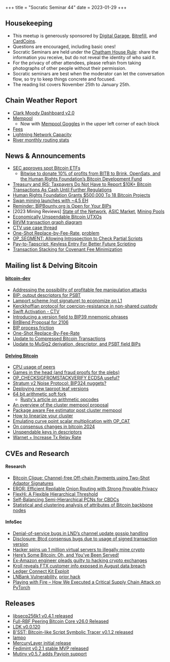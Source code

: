 +++
title = "Socratic Seminar 44"
date = 2023-01-29
+++

Housekeeping
------------

- This meetup is generously sponsored by [Digital Garage](https://dg717.com/), [Bitrefill](https://bitrefill.com/), and [CardCoins](https://cardcoins.co).
- Questions are encouraged, including basic ones!
- Socratic Seminars are held under the [Chatham House Rule](https://www.chathamhouse.org/about-us/chatham-house-rule): share the information you receive, but do not reveal the identity of who said it.
- For the privacy of other attendees, please refrain from taking photographs of other people without their permission.
- Socratic seminars are best when the moderator can let the conversation flow, so try to keep things concrete and focused.
- The reading list covers November 25th to January 25th.

Chain Weather Report
--------------------

- [Clark Moody Dashboard v2.0](https://dashboard.clarkmoody.com/)
- [Mempool](https://www.bitcoin-mempool.info/#BTC,30d,weight)
  - Now with [Mempool Goggles](https://mempool.space/mempool-block/0) in the upper left corner of each block
- [Fees](https://transactionfee.info/charts/fees-package-feerates/)
- [Lightning Network Capacity](https://bitcoinvisuals.com/ln-capacity)
- [River monthly routing stats](https://twitter.com/River/status/1749437948292952356)

News & Announcements
--------------------

- [SEC approves spot Bitcoin ETFs](https://www.reuters.com/technology/bitcoin-etf-hopefuls-still-expect-sec-approval-despite-social-media-hack-2024-01-10/)
  - [Bitwise to donate 10% of profits from BITB to Brink, OpenSats, and the Human Rights Foundation’s Bitcoin Development Fund](https://bitwiseinvestments.com/newsroom/bitwise-to-donate-10-percent-of-profits-of-bitb)
- [Treasury and IRS: Taxpayers Do Not Have to Report $10K+ Bitcoin Transactions As Cash Until Further Regulations](https://www.irs.gov/newsroom/treasury-and-irs-announce-that-businesses-do-not-have-to-report-certain-transactions-involving-digital-assets-until-regulations-are-issued)
- [Human Rights Foundation Grants $500,000 To 18 Bitcoin Projects](https://bitcoinmagazine.com/business/human-rights-foundation-grants-500000-to-18-bitcoin-projects-worldwide)
- [Swan mining launches with ~4.5 EH](https://twitter.com/Swan/status/1750565936216649860)
- [Reminder: BIPBounty.org is Open for Your BIPs](https://delvingbitcoin.org/t/bipbounty-org-is-open-for-your-bips)
- [2023 Mining Reviews] [State of the Network](https://nicosmid.substack.com/p/review-2023-state-of-the-network), [ASIC Market](https://nicosmid.substack.com/p/review-2023-asic-market), [Mining Pools](https://nicosmid.substack.com/p/review-2023-mining-pools)
- [Economically Unspendable Bitcoin UTXOs](https://blog.lopp.net/economically-unspendable-bitcoin-utxos/)
- [BitVM transaction graph diagram](https://twitter.com/robin_linus/status/1740012153816715507)
- [CTV use case thread](https://twitter.com/OwenKemeys/status/1744181234417140076)
- [One-Shot Replace-by-Fee-Rate](https://petertodd.org/2024/one-shot-replace-by-fee-rate), [problem](https://bitcoin.stackexchange.com/questions/121541/what-is-the-problem-with-the-recent-one-shot-replace-by-fee-rate-proposal/121542#121542)
- [OP_SEGMENT: Allowing Introspection to Check Partial Scripts](https://rusty.ozlabs.org/2024/01/04/OP_SEGMENT.html)
- [Pay-to-Tapscript: Keyless Entry For Better Future Scripting](https://rusty.ozlabs.org/2024/01/16/pay-to-tapscript.html)
- [Transaction Stacking for Covenant Fee Minimization](https://rusty.ozlabs.org/2024/01/08/txhash-tx-stacking.html)

Mailing list & Delving Bitcoin
------------------------------
#### [bitcoin-dev](https://lists.linuxfoundation.org/pipermail/bitcoin-dev)
- [Addressing the possibility of profitable fee manipulation attacks](https://lists.linuxfoundation.org/pipermail/bitcoin-dev/2023-December/022195.html)
- [BIP: output descriptors for PSBT](https://lists.linuxfoundation.org/pipermail/bitcoin-dev/2023-December/022200.html)
- [Lamport scheme (not signature) to economize on L1](https://lists.linuxfoundation.org/pipermail/bitcoin-dev/2023-December/022201.html)
- [Kerckhoffian protocol for coercion-resistance in non-shared custody](https://lists.linuxfoundation.org/pipermail/bitcoin-dev/2023-December/022208.html)
- [Swift Activation - CTV](https://lists.linuxfoundation.org/pipermail/bitcoin-dev/2023-December/022215.html)
- [Introducing a version field to BIP39 mnemonic phrases](https://lists.linuxfoundation.org/pipermail/bitcoin-dev/2024-January/022275.html)
- [BitBlend Proposal for 2106](https://lists.linuxfoundation.org/pipermail/bitcoin-dev/2024-January/022285.html)
- [BIP process friction](https://lists.linuxfoundation.org/pipermail/bitcoin-dev/2024-January/022289.html)
- [One-Shot Replace-By-Fee-Rate](https://lists.linuxfoundation.org/pipermail/bitcoin-dev/2024-January/022298.html)
- [Update to Compressed Bitcoin Transactions](https://lists.linuxfoundation.org/pipermail/bitcoin-dev/2024-January/022269.html)
- [Update to MuSig2 derivation, descriptor, and PSBT field BIPs](https://lists.linuxfoundation.org/pipermail/bitcoin-dev/2024-January/022282.html)

#### [Delving Bitcoin](https://delvingbitcoin.org/)
- [CPU usage of peers](https://delvingbitcoin.org/t/cpu-usage-of-peers/196)
- [Games in the head (and fraud proofs for the plebs)](https://delvingbitcoin.org/t/games-in-the-head-and-fraud-proofs-for-the-plebs)
- [OP_CHECKSIGFROMSTACKVERIFY ECDSA useful?](https://delvingbitcoin.org/t/op-checksigfromstackverify-ecdsa-useful)
- [Stratum v2 Noise Protocol: BIP324 nuggets?](https://delvingbitcoin.org/t/stratum-v2-noise-protocol-bip324-nuggets)
- [Deploying new taproot leaf versions](https://delvingbitcoin.org/t/deploying-new-taproot-leaf-versions)
- [64 bit arithmetic soft fork](https://delvingbitcoin.org/t/64-bit-arithmetic-soft-fork)
  - [Rusty's article on arithmetic opcodes](https://rusty.ozlabs.org/2023/12/30/arithmetic-opcodes.html)
- [An overview of the cluster mempool proposal](https://delvingbitcoin.org/t/an-overview-of-the-cluster-mempool-proposal)
- [Package aware Fee estimator post cluster mempool](https://delvingbitcoin.org/t/package-aware-fee-estimator-post-cluster-mempool)
- [How to linearize your cluster](https://delvingbitcoin.org/t/how-to-linearize-your-cluster)
- [Emulating curve point scalar multiplication with OP_CAT](https://delvingbitcoin.org/t/emulating-curve-point-scalar-multiplication-with-op-cat)
- [On consensus changes in bitcoin 2024](https://delvingbitcoin.org/t/on-consensus-changes-in-bitcoin-2024)
- [Unspendable keys in descriptors](https://delvingbitcoin.org/t/unspendable-keys-in-descriptors)
- [Warnet + Increase Tx Relay Rate](https://delvingbitcoin.org/t/warnet-increase-tx-relay-rate)

CVEs and Research
-----------------
#### Research
- [Bitcoin Clique: Channel-free Off-chain Payments using Two-Shot Adaptor Signatures](https://eprint.iacr.org/2024/025)
- [EROR: Efficient Repliable Onion Routing with Strong Provable Privacy](https://eprint.iacr.org/2024/020)
- [FlexHi: A Flexible Hierarchical Threshold](https://eprint.iacr.org/2024/024)
- [Self-Balancing Semi-Hierarchical PCNs for CBDCs](https://arxiv.org/abs/2401.11868v1)
- [Statistical and clustering analysis of attributes of Bitcoin backbone nodes](https://www.ncbi.nlm.nih.gov/pmc/articles/PMC10631630/)

#### InfoSec
- [Denial-of-service bugs in LND’s channel update gossip handling](https://delvingbitcoin.org/t/denial-of-service-bugs-in-lnds-channel-update-gossip-handling/314)
- [Disclosure: Btcd consensus bugs due to usage of signed transaction version](https://delvingbitcoin.org/t/disclosure-btcd-consensus-bugs-due-to-usage-of-signed-transaction-version)
- [Hacker spins up 1 million virtual servers to illegally mine crypto](https://www.bleepingcomputer.com/news/security/hacker-spins-up-1-million-virtual-servers-to-illegally-mine-crypto/)
- [Here’s Some Bitcoin: Oh, and You’ve Been Served!](https://krebsonsecurity.com/2024/01/heres-some-bitcoin-oh-and-youve-been-served/)
- [Ex-Amazon engineer pleads guilty to hacking crypto exchanges](https://www.bleepingcomputer.com/news/security/ex-amazon-engineer-pleads-guilty-to-hacking-crypto-exchanges/)
- [Kroll reveals FTX customer info exposed in August data breach](https://www.bleepingcomputer.com/news/security/kroll-reveals-ftx-customer-info-exposed-in-august-data-breach/)
- [Ledger Connect Kit Exploit](https://www.ledger.com/blog/a-letter-from-ledger-chairman-ceo-pascal-gauthier-regarding-ledger-connect-kit-exploit)
- [LNBank Vulnerability](https://twitter.com/BtcpayServer/status/1739669361223172448), [prior hack](https://stacker.news/items/347361)
- [Playing with Fire – How We Executed a Critical Supply Chain Attack on PyTorch](https://johnstawinski.com/2024/01/11/playing-with-fire-how-we-executed-a-critical-supply-chain-attack-on-pytorch/)

Releases
--------

- [libsecp256k1 v0.4.1 released](https://lists.linuxfoundation.org/pipermail/bitcoin-dev/2023-December/022220.html)
- [Full-RBF Peering Bitcoin Core v26.0 Released](https://lists.linuxfoundation.org/pipermail/bitcoin-dev/2024-January/022301.html)
- [LDK v0.0.120](https://github.com/lightningdevkit/rust-lightning/releases/tag/v0.0.120)
- [B'SST: Bitcoin-like Script Symbolic Tracer v0.1.2 released](https://delvingbitcoin.org/t/bsst-bitcoin-like-script-symbolic-tracer-v0-1-2-released)
- [lampo](https://github.com/vincenzopalazzo/lampo.rs)
- [MercuryLayer initial release](https://bitcoinmagazine.com/technical/mercury-layer-a-massive-improvement-on-statechains)
- [Fedimint v0.2.1 stable MVP released](https://github.com/fedimint/fedimint/releases/tag/v0.2.1)
- [Mutiny v0.5.7 adds Payjoin support](https://nostr.com/note1xkz6gtymgx76rqd3h2ffyaagym3q3mk4dmrpwn95vac26mkdl37q2nf4y7)
